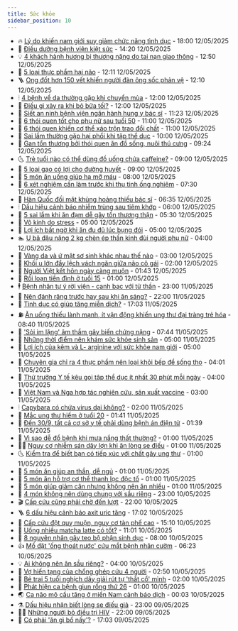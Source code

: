 ```yaml
---
title: Sức khỏe
sidebar_position: 10
---
```


<!-- vnexpress-suc-khoe:START -->
- 🔥 [Lý do khiến nam giới suy giảm chức năng tình dục](https://vnexpress.net/ly-do-khien-nam-gioi-suy-giam-chuc-nang-tinh-duc-4884333.html) - 18:00 12/05/2025
- 🥰 [Điều dưỡng bệnh viện kiệt sức](https://vnexpress.net/dieu-duong-benh-vien-kiet-suc-4884895.html) - 14:20 12/05/2025
- 💡 [4 khách hành hương bị thương nặng do tai nạn giao thông](https://vnexpress.net/4-khach-hanh-huong-bi-thuong-nang-do-tai-nan-giao-thong-4885031.html) - 12:50 12/05/2025
- 🤗 [5 loại thực phẩm hại não](https://vnexpress.net/5-loai-thuc-pham-hai-nao-4884349.html) - 12:11 12/05/2025
- 🪜 [Ong đốt hơn 150 vết khiến người đàn ông sốc phản vệ](https://vnexpress.net/ong-dot-hon-150-vet-khien-nguoi-dan-ong-soc-phan-ve-4885029.html) - 12:10 12/05/2025
- 🕯 [4 bệnh về da thường gặp khi chuyển mùa](https://vnexpress.net/4-benh-ve-da-thuong-gap-khi-chuyen-mua-4884916.html) - 12:00 12/05/2025
- 🤭 [Điều gì xảy ra khi bỏ bữa tối?](https://vnexpress.net/dieu-gi-xay-ra-khi-bo-bua-toi-4884640.html) - 12:00 12/05/2025
- 👀 [Siết an ninh bệnh viện ngăn hành hung y bác sĩ](https://vnexpress.net/siet-an-ninh-benh-vien-ngan-hanh-hung-y-bac-si-4884938.html) - 11:23 12/05/2025
- 🌋 [6 thói quen tốt cho phụ nữ sau tuổi 50](https://vnexpress.net/6-thoi-quen-tot-cho-phu-nu-sau-tuoi-50-4884792.html) - 11:00 12/05/2025
- 🫶 [6 thói quen khiến cơ thể xáo trộn trao đổi chất](https://vnexpress.net/6-thoi-quen-khien-co-the-xao-tron-trao-doi-chat-4884598.html) - 11:00 12/05/2025
- 🦆 [Sai lầm thường gặp hại phổi khi tập thể dục](https://vnexpress.net/sai-lam-thuong-gap-hai-phoi-khi-tap-the-duc-4884884.html) - 10:00 12/05/2025
- 🚀 [Gan tổn thương bởi thói quen ăn đồ sống, nuôi thú cưng](https://vnexpress.net/gan-ton-thuong-boi-thoi-quen-an-do-song-nuoi-thu-cung-4884824.html) - 09:24 12/05/2025
- 🌜 [Trẻ tuổi nào có thể dùng đồ uống chứa caffeine?](https://vnexpress.net/tre-tuoi-nao-co-the-dung-do-uong-chua-caffeine-4884724.html) - 09:00 12/05/2025
- 🧰 [5 loại gạo có lợi cho đường huyết](https://vnexpress.net/5-loai-gao-co-loi-cho-duong-huyet-4884571.html) - 09:00 12/05/2025
- 💫 [5 món ăn uống giúp hạ mỡ máu](https://vnexpress.net/5-mon-an-uong-giup-ha-mo-mau-4884693.html) - 08:00 12/05/2025
- 🌝 [6 xét nghiệm cần làm trước khi thụ tinh ống nghiệm](https://vnexpress.net/6-xet-nghiem-can-lam-truoc-khi-thu-tinh-ong-nghiem-4884718.html) - 07:30 12/05/2025
- 🗽 [Hàn Quốc đối mặt khủng hoảng thiếu bác sĩ](https://vnexpress.net/han-quoc-doi-mat-khung-hoang-thieu-bac-si-4884726.html) - 06:35 12/05/2025
- 🕯 [Dấu hiệu cảnh báo nhiễm trùng sau tiêm khớp](https://vnexpress.net/dau-hieu-canh-bao-nhiem-trung-sau-tiem-khop-4884721.html) - 06:00 12/05/2025
- 🦅 [5 sai lầm khi ăn đạm dễ gây tổn thương thận](https://vnexpress.net/5-sai-lam-khi-an-dam-de-gay-ton-thuong-than-4884713.html) - 05:30 12/05/2025
- 🦆 [Vô kinh do stress](https://vnexpress.net/vo-kinh-do-stress-4884672.html) - 05:00 12/05/2025
- 🎊 [Lợi ích bất ngờ khi ăn đu đủ lúc bụng đói](https://vnexpress.net/loi-ich-bat-ngo-khi-an-du-du-luc-bung-doi-4884638.html) - 05:00 12/05/2025
- 🏊 [U bã đậu nặng 2 kg chèn ép thần kinh đùi người phụ nữ](https://vnexpress.net/u-ba-dau-nang-2-kg-chen-ep-than-kinh-dui-nguoi-phu-nu-4884637.html) - 04:00 12/05/2025
- 📝 [Vàng da và ứ mật sơ sinh khác nhau thế nào](https://vnexpress.net/vang-da-va-u-mat-so-sinh-khac-nhau-the-nao-4884614.html) - 03:00 12/05/2025
- 💯 [Khối u lớn đẩy lệch vách ngăn giữa não cô gái](https://vnexpress.net/khoi-u-lon-day-lech-vach-ngan-giua-nao-co-gai-4884516.html) - 02:00 12/05/2025
- 🌊 [Người Việt kết hôn ngày càng muộn](https://vnexpress.net/nguoi-viet-ket-hon-ngay-cang-muon-4884528.html) - 01:43 12/05/2025
- 🚀 [Rối loạn tiền đình ở tuổi 15](https://vnexpress.net/roi-loan-tien-dinh-o-tuoi-15-4884515.html) - 01:00 12/05/2025
- 🕴 [Bệnh nhân tự ý rời viện - canh bạc với tử thần](https://vnexpress.net/benh-nhan-tu-y-roi-vien-canh-bac-voi-tu-than-4883589.html) - 23:00 11/05/2025
- 🗽 [Nên đánh răng trước hay sau khi ăn sáng?](https://vnexpress.net/nen-danh-rang-truoc-hay-sau-khi-an-sang-4884351.html) - 22:00 11/05/2025
- 🎡 [Tình dục có giúp tăng miễn dịch?](https://vnexpress.net/tinh-duc-co-giup-tang-mien-dich-4881452.html) - 17:03 11/05/2025
- ⛽️ [Ăn uống thiếu lành mạnh, ít vận động khiến ung thư đại tràng trẻ hóa](https://vnexpress.net/an-uong-thieu-lanh-manh-it-van-dong-khien-ung-thu-dai-trang-tre-hoa-4884407.html) - 08:40 11/05/2025
- 🦆 [&#39;Sỏi im lặng&#39; âm thầm gây biến chứng nặng](https://vnexpress.net/soi-im-lang-am-tham-gay-bien-chung-nang-4884329.html) - 07:44 11/05/2025
- 🤩 [Những thời điểm nên khám sức khỏe sinh sản](https://vnexpress.net/nhung-thoi-diem-nen-kham-suc-khoe-sinh-san-4884319.html) - 05:00 11/05/2025
- 🦒 [Lợi ích của kẽm và L- arginine với sức khỏe nam giới](https://vnexpress.net/loi-ich-cua-kem-va-l-arginine-voi-suc-khoe-nam-gioi-4884238.html) - 05:00 11/05/2025
- 💫 [Chuyên gia chỉ ra 4 thực phẩm nên loại khỏi bếp để sống thọ](https://vnexpress.net/chuyen-gia-chi-ra-4-thuc-pham-nen-loai-khoi-bep-de-song-tho-4884235.html) - 04:01 11/05/2025
- 🐘 [Thứ trưởng Y tế kêu gọi tập thể dục ít nhất 30 phút mỗi ngày](https://vnexpress.net/thu-truong-y-te-keu-goi-tap-the-duc-it-nhat-30-phut-moi-ngay-4884343.html) - 04:00 11/05/2025
- 🚀 [Việt Nam và Nga hợp tác nghiên cứu, sản xuất vaccine](https://vnexpress.net/viet-nam-va-nga-hop-tac-nghien-cuu-san-xuat-vaccine-4884341.html) - 03:00 11/05/2025
- 🕯 [Capybara có chứa virus dại không?](https://vnexpress.net/capybara-co-chua-virus-dai-khong-4884181.html) - 02:00 11/05/2025
- 🦏 [Mắc ung thư hiếm ở tuổi 20](https://vnexpress.net/mac-ung-thu-hiem-o-tuoi-20-4884246.html) - 01:41 11/05/2025
- 🦄 [Đến 30/9, tất cả cơ sở y tế phải dùng bệnh án điện tử](https://vnexpress.net/den-30-9-tat-ca-co-so-y-te-phai-dung-benh-an-dien-tu-4884292.html) - 01:39 11/05/2025
- 🦒 [Vì sao dễ đổ bệnh khi mưa nắng thất thường?](https://vnexpress.net/vi-sao-de-do-benh-khi-mua-nang-that-thuong-4881395.html) - 01:00 11/05/2025
- 👨‍🏫 [Nguy cơ nhiễm sán dây lợn khi ăn lòng se điếu](https://vnexpress.net/nguy-co-nhiem-san-day-lon-khi-an-long-se-dieu-4884236.html) - 01:00 11/05/2025
- 🌜 [Kiểm tra để biết bạn có tiếp xúc với chất gây ung thư](https://vnexpress.net/kiem-tra-de-biet-ban-co-tiep-xuc-voi-chat-gay-ung-thu-4884175.html) - 01:00 11/05/2025
- 🚀 [5 món ăn giúp an thần, dễ ngủ](https://vnexpress.net/5-mon-an-giup-an-than-de-ngu-4884167.html) - 01:00 11/05/2025
- 💃 [5 món ăn hỗ trợ cơ thể thanh lọc độc tố](https://vnexpress.net/5-mon-an-ho-tro-co-the-thanh-loc-doc-to-4884165.html) - 01:00 11/05/2025
- 💯 [5 món giúp giảm cân nhưng không nên ăn nhiều](https://vnexpress.net/5-mon-giup-giam-can-nhung-khong-nen-an-nhieu-4884089.html) - 01:00 11/05/2025
- 🤔 [4 món không nên dùng chung với sầu riêng](https://vnexpress.net/4-mon-khong-nen-dung-chung-voi-sau-rieng-4883642.html) - 23:00 10/05/2025
- 🎬 [Cấp cứu cũng phải chờ đến lượt](https://vnexpress.net/cap-cuu-cung-phai-cho-den-luot-4884200.html) - 22:00 10/05/2025
- 🪜 [6 dấu hiệu cảnh báo axit uric tăng](https://vnexpress.net/6-dau-hieu-canh-bao-axit-uric-tang-4883789.html) - 17:02 10/05/2025
- 🦣 [Cấp cứu đột quỵ muộn, nguy cơ tàn phế cao](https://vnexpress.net/cap-cuu-dot-quy-muon-nguy-co-tan-phe-cao-4884213.html) - 15:10 10/05/2025
- 🧐 [Uống nhiều matcha latte có tốt?](https://vnexpress.net/uong-nhieu-matcha-latte-co-tot-4882911.html) - 11:01 10/05/2025
- 🤡 [8 nguyên nhân gây teo bộ phận sinh dục](https://vnexpress.net/8-nguyen-nhan-gay-teo-bo-phan-sinh-duc-4864664.html) - 08:00 10/05/2025
- 👍 [Mổ đặt &#39;ống thoát nước&#39; cứu mắt bệnh nhân cườm](https://vnexpress.net/mo-dat-ong-thoat-nuoc-cuu-mat-benh-nhan-cuom-4884029.html) - 06:23 10/05/2025
- 💡 [Ai không nên ăn sầu riêng?](https://vnexpress.net/ai-khong-nen-an-sau-rieng-4883630.html) - 04:00 10/05/2025
- 💯 [Vợ hiến tạng của chồng ghép cứu 4 người](https://vnexpress.net/vo-hien-tang-cua-chong-ghep-cuu-4-nguoi-4884016.html) - 02:50 10/05/2025
- 🧠 [Bé trai 5 tuổi nghịch dây giải rút tự &#39;thắt cổ&#39; mình](https://vnexpress.net/be-trai-5-tuoi-nghich-day-giai-rut-tu-that-co-minh-4883914.html) - 02:00 10/05/2025
- 🎡 [Phát hiện ca bệnh giun rồng thứ 26](https://vnexpress.net/phat-hien-ca-benh-giun-rong-thu-26-4883962.html) - 01:00 10/05/2025
- 🌏 [Ca não mô cầu tăng ở miền Nam cảnh báo dịch](https://vnexpress.net/ca-nao-mo-cau-tang-o-mien-nam-canh-bao-dich-4883918.html) - 00:03 10/05/2025
- ⚗️ [Dấu hiệu nhận biết lòng se điếu giả](https://vnexpress.net/dau-hieu-nhan-biet-long-se-dieu-gia-4883550.html) - 23:00 09/05/2025
- 👨‍🏫 [Những người bỏ điều trị HIV](https://vnexpress.net/nhung-nguoi-bo-dieu-tri-hiv-4881852.html) - 22:00 09/05/2025
- 🤖 [Có phải &#39;ăn gì bổ nấy&#39;?](https://vnexpress.net/co-phai-an-gi-bo-nay-4883692.html) - 17:03 09/05/2025<!-- vnexpress-suc-khoe:END -->
